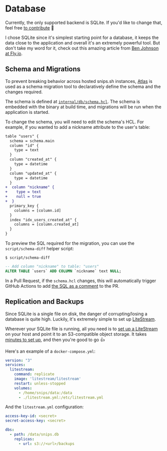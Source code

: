 # Database

Currently, the only supported backend is SQLite. If you'd like to change that, feel free [to contribute](https://github.com/robherley/snips.sh/pulls) :tada:

I chose SQLite since it's simplest starting point for a database, it keeps the data close to the application and overall it's an extremely powerful tool. But don't take my word for it, check out this amazing article from [Ben Johnson at Fly.io](https://fly.io/blog/all-in-on-sqlite-litestream/).

## Schema and Migrations

To prevent breaking behavior across hosted snips.sh instances, [Atlas](https://atlasgo.io/) is used as a schema migration tool to declaratively define the schema and the changes required.

The schema is defined at [`internal/db/schema.hcl`](https://github.com/robherley/snips.sh/blob/main/internal/db/schema.hcl). The schema is embedded with the binary at build time, and migrations will be run when the application is started.

To change the schema, you will need to edit the schema's HCL. For example, if you wanted to add a nickname attribute to the user's table:

```diff
table "users" {
  schema = schema.main
  column "id" {
    type = text
  }
  column "created_at" {
    type = datetime
  }
  column "updated_at" {
    type = datetime
  }
+  column "nickname" {
+    type = text
+    null = true
+  }
  primary_key {
    columns = [column.id]
  }
  index "idx_users_created_at" {
    columns = [column.created_at]
  }
}
```

To preview the SQL required for the migration, you can use the `script/schema-diff` helper script:

```
$ script/schema-diff
```

```sql
-- Add column "nickname" to table: "users"
ALTER TABLE `users` ADD COLUMN `nickname` text NULL;
```

In a Pull Request, if the `schema.hcl` changes, this will automatically trigger GitHub Actions to add [the SQL as a comment](https://github.com/robherley/snips.sh/pull/5#issuecomment-1510588137) to the PR.

## Replication and Backups

Since SQLite is a single file on disk, the danger of corrupting/losing a database is quite high. Luckily, it's extremely simple to set up [LiteStream](https://litestream.io/).

Wherever your SQLite file is running, all you need is to [set up a LiteStream](https://litestream.io/guides/) on your host and point it to an S3-compatible object storage. It takes [minutes to set up](https://litestream.io/getting-started/), and then you're good to go :+1:

Here's an example of a `docker-compose.yml`:

```yaml
version: "3"
services:
  litestream:
    command: replicate
    image: 'litestream/litestream'
    restart: unless-stopped
    volumes:
      - /home/snips/data:/data
      - ./litestream.yml:/etc/litestream.yml
```

And the `litestream.yml` configuration:

```yaml
access-key-id: <secret>
secret-access-key: <secret>

dbs:
  - path: /data/snips.db
    replicas:
      - url: s3://<url>/backups
```
